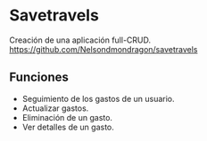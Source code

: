 # Savetravels

Creación de una aplicación full-CRUD.
https://github.com/Nelsondmondragon/savetravels

## Funciones
- Seguimiento de los gastos de un usuario.
- Actualizar gastos.
- Eliminación de un gasto.
- Ver detalles de un gasto.
